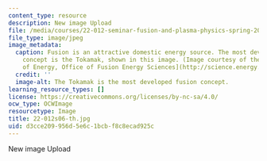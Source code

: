 ```yaml
---
content_type: resource
description: New image Upload
file: /media/courses/22-012-seminar-fusion-and-plasma-physics-spring-2006/d3cce209956d5e6c1bcbf8c8ecad925c_22-012s06-th.jpg
file_type: image/jpeg
image_metadata:
  caption: Fusion is an attractive domestic energy source. The most developed fusion
    concept is the Tokamak, shown in this image. (Image courtesy of the [Department
    of Energy, Office of Fusion Energy Sciences](http://science.energy.gov/fes/).)
  credit: ''
  image-alt: The Tokamak is the most developed fusion concept.
learning_resource_types: []
license: https://creativecommons.org/licenses/by-nc-sa/4.0/
ocw_type: OCWImage
resourcetype: Image
title: 22-012s06-th.jpg
uid: d3cce209-956d-5e6c-1bcb-f8c8ecad925c
---
```

New image Upload